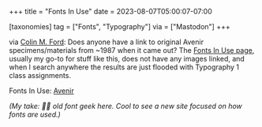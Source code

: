 +++
title = "Fonts In Use"
date = 2023-08-07T05:00:07-07:00

[taxonomies]
tag = ["Fonts", "Typography"]
via = ["Mastodon"]
+++

via [Colin M. Ford](https://typo.social/@colinmford/110845331745668762): Does anyone have a link to original Avenir specimens/materials from ~1987 when it came out? The [Fonts In Use page](https://fontsinuse.com/typefaces/3409/avenir), usually my go-to for stuff like this, does not have any images linked, and when I search anywhere the results are just flooded with Typography 1 class assignments.

<!-- more -->

Fonts In Use: [Avenir](https://fontsinuse.com/typefaces/3409/avenir)

_(My take: 🙋‍♂️ old font geek here. Cool to see a new site focused on how fonts are used.)_
